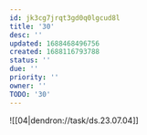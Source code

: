 ```yaml
---
id: jk3cg7jrqt3gd0q0lgcud8l
title: '30'
desc: ''
updated: 1688468496756
created: 1688116793788
status: ''
due: ''
priority: ''
owner: ''
TODO: '30'
---
```


![[04|dendron://task/ds.23.07.04]]